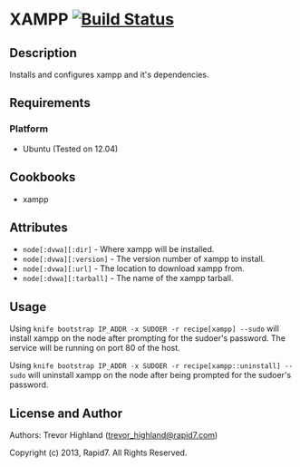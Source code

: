 # XAMPP [![Build Status](https://secure.travis-ci.org/rapid7-cookbooks/xampp.png)](http://travis-ci.org/rapid7-cookbooks/xampp)
## Description

Installs and configures xampp and it's dependencies.

## Requirements
### Platform
* Ubuntu (Tested on 12.04)

## Cookbooks
* xampp

## Attributes
* `node[:dvwa][:dir]` - Where xampp will be installed.
* `node[:dvwa][:version]` - The version number of xampp to install.
* `node[:dvwa][:url]` - The location to download xampp from.
* `node[:dvwa][:tarball]` - The name of the xampp tarball.

## Usage
Using `knife bootstrap IP_ADDR -x SUDOER -r recipe[xampp] --sudo`
will install xampp on the node after prompting for the sudoer's password.
The service will be running on port 80 of the host.

Using `knife bootstrap IP_ADDR -x SUDOER -r recipe[xampp::uninstall] --sudo`
will uninstall xampp on the node after being prompted for the sudoer's
password.

## License and Author
Authors: Trevor Highland (trevor_highland@rapid7.com)

Copyright (c) 2013, Rapid7. All Rights Reserved.
